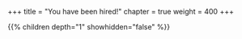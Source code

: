 +++
title = "You have been hired!"
chapter = true
weight = 400
+++




{{% children depth="1" showhidden="false" %}}